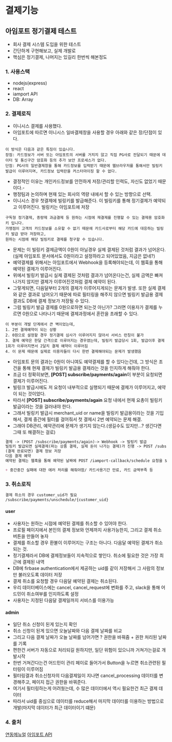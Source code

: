 # 결제기능

## 아임포트 정기결제 테스트
- 회사 결제 시스템 도입을 위한 테스트
- 간단하게 구현해보고, 실제 개발로 
- 핵심은 정기결제, 나머지는 있길리 한번씩 해본정도

### 1. 사용스택

- nodejs(express)
- react
- iamport API
- DB: Array

### 2. 결제로직

- 이니시스 결제를 사용했다.
- 아임포트에 따르면 이니시스 일바결제창을 사용할 경우 아래와 같은 장/단점이 있다.
```
이 방식은 다음과 같은 특징이 있습니다.
장점: 카드정보가 서버 또는 아임포트의 서버를 거치지 않고 직접 PG사로 전달되기 때문에 데이터 및 통신구간 암호화 등의 추가 보안 프로세스가 없다.
단점: PG사의 일반결제창을 통해 카드정보를 입력받기 때문에 웹브라우저를 통해서만 빌링키 발급이 이루어지며, 카드정보 입력란을 커스터마이징 할 수 없다.
```
- 결정적인 이유는 개인카드정보를 안전하게 저장/관리할 인력도, 자신도 없었기 때문이다.-
- 행정팀과 논의하며 현재 있는 회사의 역량 내에서 할 수 있는 방향으로 선택.
- 이니시스 경우 첫결제에 빌링키를 발급해준다. 이 빌링키를 통해 정기결제가 예약되고 이루어진다. 빌링키는 아임포트에 저장
```
구독형 정기결제, 종량제 과금결제 등 원하는 시점에 재결제를 진행할 수 있는 결제용 암호화 키 입니다.
가맹점이 고객의 카드정보를 소유할 수 없기 때문에 카드사로부터 해당 카드에 대응하는 빌링키 발급 받아 저장하고,
원하는 시점에 해당 빌링키로 결제를 청구할 수 있습니다. 
```
- 문제는 이 빌링키 결제금액이 0원이 아닐경우 실제 결제된 것처럼 결과가 넘어온다. (실제 아임포트 문서에서도 0원이라고 설정하라고 되어있었음, 지금은 없네?)
- 예약결제를 위해서는 아임포트에서 Webhook을 등록해야되는데, 이 웹훅을  통해 예약된 결제가 이루어진다.
- 위에서 빌링키 발급시 실제 결제된 것처럼 결과가 넘어온다는건, 실제 금액은 빠져나가지 않지만 결제가 이루어진것처럼 결제 예약이 된다.
- 그렇게되면, 다음달부터 2개의 결제가 이루어지게되는 문제가 발생. 또한 실제 결제와 같은 결과로 넘어오기 때문에 따로 필터링을 해주지 않으면 빌링키 발급용 결제결과도 DB에 결제 정보가 저장될 수 있다.
- 그럼 빌링키 발급 결제를 0원으로하면 되는것 아닌가? 그러면 이용자가 결제를 누르면 0원으로 나타나기 때문에 결제과정에서 혼란을 초래할 수 있다.
```
이 부분이 개발 단계에서 큰 벽이었는데, 
1. 2번 결제예약이 되는 상황
2. 0원으로 설정할 경우 정기결제 심사가 이루어지지 않아서 서비스 런칭이 불가
3. 결제 예약은 한달 간격으로 이루어지는 경우였는데, 빌링키 발급당시 1회, 발급이후 결제 1회가 이루어지면서 2달치 결제 예약이 이루어짐
4. 이 문제 때문에 실제로 이용자들이 다시 한번 결제해야되는 문제가 발생했음
```
- 아임포트 문의 결과는 0원이 아니여도 예약결제를 할 수 있다는건데, 그 방식은 조건을 통해 현재 결제가 빌링키 발급용 결제라는 것을 인지하게 해줘야 한다.
- 조금 더 정확히보면, **[POST] subscribe/payments/again**이 부분이 요청되면 결제가 이루어진다.
- 빌링크 발급시에도 저 요청이 내부적으로 실행되기 때문에 결제가 이루어지고, 에약이 되는 것이었다.
- 따라서 **[POST] subscribe/payments/again** 요청 내에서 현재 요총이 빌링키 발급이라는 것을 걸러내야 한다.
- 그래서 빌링키 발급시 merchant_uid or name을 빌링키 발급용이라는 것을 기입해서, 결제 중간에 필터를 걸어줘서 첫 결제시 2번 예약되는 문제 해결.
- 그래야 DB관리, 예약관리에 문제가 생기지 않는다.(생길수도 있지만...? 생긴다면 그때 또 해결하는 걸로)

```md
결제 -> (POST /subscribe/payments/again)-> Webhook -> 빌링키 발급
빌링키 발급되면 실제결제(파는 상품 결제, 실제 돈이 나가는 결제)가 진행 -> POST /subscribe/payments/again -> webbook
(결제 완료되면) 결제 정보 저장
다음 결제 예약
예약된 결제는 웹훅을 통해 예약된 날짜에 POST /iamport-callback/schedule 요청을 보냄. 결제가 정상적으로 이루어지면 다음달 결제 예약하며 종료

+ 중간중간 실패에 대한 에러 처리를 해줘야함/ 카드사용기간 만료, 카드 금액부족 등
```

### 3. 취소로직

```md
결제 취소의 경우 customer_uid가 필요
/subscribe/payments/unschedule/{customer_uid}
```

#### user
- 사용자는 원하는 시점에 예약된 결제를 취소할 수 있어야 한다.
- 프로필 페이지에서 본인의 결제 정보와 언제까지 사용가능한지, 그리고 결제 취소 버튼을 만들어 놓자
- 결제를 취소할 경우 환불이 이루어지는 구조는 아니다. 다음달 예약된 결제가 취소되는 것.
- 정기결제라서 DB에 결제정보들이 지속적으로 쌓인다. 취소에 필요한 것은 가장 최근에 결제된 내역
- DB에 firbase authentication에서 제공하는 uid를 같이 저장해서 그 사람의 정보만 불러오도록 데이터 저장
- 결제 취소를 요청할 경우 다음달 예약된 결제는 취소된다.
- 우리 데이터베이스에는 cancel, cancel_request에 변화를 주고, slack을 통해 어드민이 취소여부를 인지하도록 설정
- 사용자는 지정된 다음달 결제일까지 서비스를 이용가능

#### admin
- 일단 취소 신청이 된게 있는지 확인
- 취소 신청이 된게 있으면 오늘날짜와 다음 결제 날짜를 비교
- 그리고 다음 결제 날짜가 오늘 날짜를 넘어가면 ? 권한을 바꿔줌 + 권한 처리된 날짜를 기록
- 편한건 서버가 자동으로 처리되길 원하지만, 일단 위험이 있으니까 거쳐가는걸로 개발시작
- 한번 거쳐간다는건 어드민이 관리 페이로 들어가서 Button을 누르면 취소관련된 필터링이 이루어짐
- 필터링결과 취소신청자의 다음결제일이 지나면 cancel_processing 데이터를 변경해주고, 페이지 접근 권한을 바꿔준다.
- 여기서 필터링하는게 어려웠는데, 수 많은 데이터에서 역시 필요한건 최근 결제 데이터
- 따라서 uid를 중심으로 데이터를 reduce해서 마지막 데이터를 이용하는 방법으로 개발(마지막 데이터가 최근 데이터이기 떄문)

### 4. 출처

[연동메뉴얼](https://docs.iamport.kr/)
[아임포트 API](https://api.iamport.kr/)
